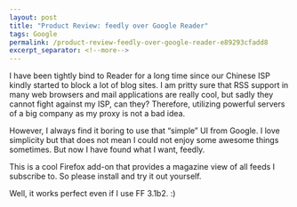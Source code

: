 ```yaml
---
layout: post
title: "Product Review: feedly over Google Reader"
tags: Google
permalink: /product-review-feedly-over-google-reader-e89293cfadd8
excerpt_separator: <!--more-->
---
```

I have been tightly bind to Reader for a long time since our Chinese ISP kindly started to block a lot of blog sites. I am pritty sure that RSS support in many web browsers and mail applications are really cool, but sadly they cannot fight against my ISP, can they? Therefore, utilizing powerful servers of a big company as my proxy is not a bad idea.

However, I always find it boring to use that “simple” UI from Google. I love simplicity but that does not mean I could not enjoy some awesome things sometimes. But now I have found what I want, feedly.

This is a cool Firefox add-on that provides a magazine view of all feeds I subscribe to. So please install and try it out yourself.

Well, it works perfect even if I use FF 3.1b2. :)
<!--more-->